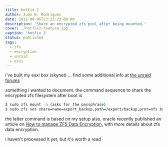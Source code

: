 ```yaml
---
title: hotfix 2
author: Juan B. Rodriguez
date: 2012-08-06T23:23:23-00:00
description: 'Share an encrypted zfs pool after being mounted.'
cover: ./hotfix2-feature.jpg
caption: 'hotfix 2'
status: published
tags:
  - zfs
  - encryption
  - unraid
  - esxi
---
```


i've built my esxi box (skynet) ... find some additional info at <a href="https://lime-technology.com/forum/index.php?topic=21514.0" title="skynet + hal &amp; wopr (esxi head + 2 unraid das)" target="_blank">the unraid forums</a>

something i wanted to document. the command sequence to share the encrypted zfs filesystem after boot is

```bash
$ sudo zfs mount -a (asks for the passphrase)
$ sudo zfs set share=name=export_backup,path=/export/backup,prot=nfs backup/data
```

the latter command is based on my setup
also, oracle recently published an article on [How to manage ZFS Data Encryption](https://www.oracle.com/technetwork/articles/servers-storage-admin/manage-zfs-encryption-1715034.html), with more details about zfs data encryption.

i haven't processed it yet, but it's worth a read
